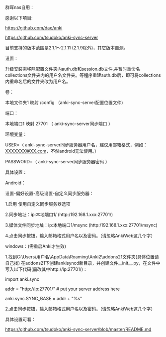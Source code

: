 群晖nas自用：

感谢以下项目:

https://github.com/dae/anki

https://github.com/tsudoko/anki-sync-server

目前支持的版本范围是2.1.1〜2.1.11 (2.1.9除外)，其它版本自测。

设置：

升级安装需移除配置文件夹内auth.db和session.db文件,并暂时重命名collections文件夹内的用户名文件夹。等程序重建auth.db后，即可将collections内重命名后的文件夹改为用户名。

卷：

本地文件夹1 映射 /config （anki-sync-server配置位置文件)

端口：

本地端口1 映射 27701 （ anki-sync-server同步端口 ）

环境变量：

USER=（ anki-sync-server同步服务器用户名，建议用邮箱格式，例如：XXXXXXX@XX.com，不然android无法使用。）

PASSWORD=（ anki-sync-server同步服务器密码 ）

具体设置：

Android：

设置-偏好设置-高级设置-自定义同步服务器：

1.启用 使用自定义同步服务器选项

2.同步地址：ip:本地端口1/ (http:/192.168.1.xxx:27701/)

3.媒体文件同步地址：ip:本地端口1/msync (http:/192.168.1.xxx:27701/msync)

4.点击同步按钮，输入邮箱格式用户名以及密码。(请忽略AnkiWeb这几个字）

windows：(需重启Anki才生效)

1.找到C:\Users\用户名\AppData\Roaming\Anki2\addons21文件夹(具体位置请自己找) 在addons21下创建ankisyncd新目录，并创建文件__init__.py，在文件中写入以下代码(需改其中http://ip:27701/)：

import anki.sync

addr = "http://ip:27701/" # put your server address here

anki.sync.SYNC_BASE = addr + "%s"

2.点击同步按钮，输入邮箱格式用户名以及密码。(请忽略AnkiWeb这几个字）

具体设置可看：

https://github.com/tsudoko/anki-sync-server/blob/master/README.md
